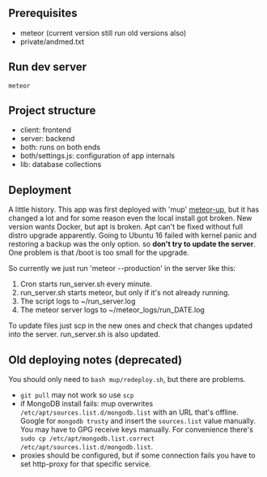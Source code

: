 ## Prerequisites

- meteor (current version still run old versions also)
- private/andmed.txt

## Run dev server

```
meteor
```

## Project structure

- client: frontend
- server: backend
- both: runs on both ends
- both/settings.js: configuration of app internals
- lib: database collections

## Deployment

A little history. This app was first deployed with 'mup' [meteor-up](https://github.com/arunoda/meteor-up-legacy), but it has changed a lot and for some reason even the local install got broken. New version wants Docker, but apt is broken. Apt can't be fixed without full distro upgrade apparently. Going to Ubuntu 16 failed with kernel panic and restoring a backup was the only option. so **don't try to update the server**. One problem is that /boot is too small for the upgrade.

So currently we just run 'meteor --production' in the server like this:

1. Cron starts run_server.sh every minute.
1. run_server.sh starts meteor, but only if it's not already running.
1. The script logs to ~/run_server.log
1. The meteor server logs to ~/meteor_logs/run_DATE.log

To update files just scp in the new ones and check that changes updated into the server. run_server.sh is also updated.

## Old deploying notes (deprecated)

You should only need to `bash mup/redeploy.sh`, but there are problems.
- `git pull` may not work so use `scp`
- if MongoDB install fails: mup overwrites `/etc/apt/sources.list.d/mongodb.list` with an URL that's offline. Google for `mongodb trusty` and insert the `sources.list` value manually. You may have to GPG receive keys manually. For convenience there's `sudo cp /etc/apt/mongodb.list.correct /etc/apt/sources.list.d/mongodb.list`.
- proxies should be configured, but if some connection fails you have to set http-proxy for that specific service.
